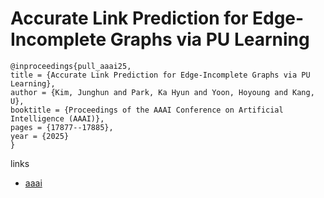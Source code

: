 # Accurate Link Prediction for Edge-Incomplete Graphs via PU Learning

```
@inproceedings{pull_aaai25,
title = {Accurate Link Prediction for Edge-Incomplete Graphs via PU Learning},
author = {Kim, Junghun and Park, Ka Hyun and Yoon, Hoyoung and Kang, U},
booktitle = {Proceedings of the AAAI Conference on Artificial Intelligence (AAAI)},
pages = {17877--17885},
year = {2025}
}
```

links
- [aaai](https://ojs.aaai.org/index.php/AAAI/article/view/33966)
